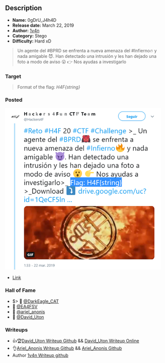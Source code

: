 ## Description

* **Name:** 0gDrU_J4h4D
* **Release date:** March 22, 2019
* **Author:** [1v4n](https://twitter.com/1r0Dm48O)
* **Category:** Stego
* **Difficulty:** Hard xD

> Un agente del #BPRD se enfrenta a nueva amenaza del #Infierno🔥 y nada amigable 😈. Han detectado una intrusión y les han dejado una foto a modo de aviso 😮 👉 Nos ayudas a investigarlo

### Target

> Format of the flag: *H4F{string}*

### Posted

![hackers4fun_reto_18_post_tw](./Reto_20_tw_post.png)
- [Link](https://twitter.com/H4ck3rs4FunCTF/status/1109010112172175360)

### Hall of Fame

- $> 🥇 [@DarkEagle_CAT](https://twitter.com/DarkEagle_CAT)
- 🥈 [@EA4FSV](https://twitter.com/EA4FSV)
- 🥉 [@ariel_anonis](https://twitter.com/ariel_anonis)
- 📝 [@David_Uton](https://twitter.com/David_Uton)

### Writeups

- 👍🏆[David_Uton Writeup Github](https://github.com/hackers4f/hackers4fun-writeups/blob/master/challenges/Stego/Reto_H4F_20_0gDrU_J4h4D/0gDrU_J4h4D_Reto_20_writeup_David_Uton.pdf) && [David_Uton Writeup Online](https://c43s4rs.blogspot.com/2019/03/writeup-hall-of-fame-reto-20-h4f.html)
- 👌[Ariel_Anonis Writeup Github](https://github.com/hackers4f/hackers4fun-writeups/blob/master/challenges/Stego/Reto_H4F_20_0gDrU_J4h4D/0gDrU_J4h4D_Reto_20_writeup_Ariel_Anonis.pdf) && [Ariel_Anonis Github](https://github.com/raa2015/ctf-write-ups/blob/master/Ariel%20Anonis%20-%20Reto%2020%20H4F.pdf)
- Author [1v4n Writeup github](https://github.com/hackers4f/hackers4fun-writeups/blob/master/challenges/Stego/Reto_H4F_20_0gDrU_J4h4D/0gDrU_J4h4D_Reto_20_writeup_1v4n.pdf)
